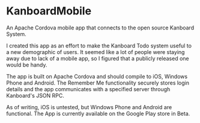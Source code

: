 # KanboardMobile
An Apache Cordova mobile app that connects to the open source Kanboard System. 

I created this app as an effort to make the Kanboard Todo system useful to a new demographic of users. It seemed like a lot of people were staying away due to lack of a mobile app, so I figured that a publicly released one would be handy. 

The app is built on Apache Cordova and should compile to iOS, Windows Phone and Android. The Remember Me functionality securely stores login details and the app communicates with a specified server through Kanboard's JSON RPC.

As of writing, iOS is untested, but Windows Phone and Android are functional. The App is currently available on the Google Play store in Beta.
